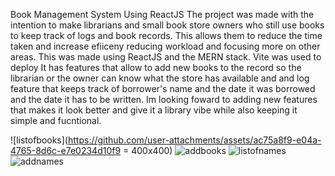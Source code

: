 Book Management System Using ReactJS
The project was made with the intention to make librarians and small book store owners who still use books to keep track of logs and book records. This allows them to reduce the time taken and increase efiiceny reducing workload and focusing more on other areas.
This was made using ReactJS and the MERN stack. Vite was used to deploy
It has features that allow to add new books to the record so the librarian or the owner can know what the store has available and and log feature that keeps track of borrower's name and the date it was borrowed and the date it has to be written.
Im looking foward to adding new features that makes it look better and give it a library vibe while also keeping it simple and fucntional.

![listofbooks](https://github.com/user-attachments/assets/ac75a8f9-e04a-4765-8d6c-e7e0234d10f9 = 400x400)
![addbooks](https://github.com/user-attachments/assets/35da5efd-f942-4964-9f5e-4be8ddca069b)
![listofnames](https://github.com/user-attachments/assets/fdb0b4b9-88c7-4d93-a212-f88c683026c9)
![addnames](https://github.com/user-attachments/assets/c55bf866-9670-47b1-a192-c5b31dd58c37)
